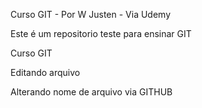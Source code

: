 Curso GIT - Por W Justen - Via Udemy

Este é um repositorio teste para ensinar GIT

Curso GIT

Editando arquivo

Alterando nome de arquivo via GITHUB

